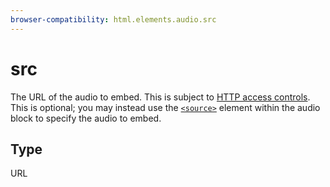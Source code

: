 ```yaml
---
browser-compatibility: html.elements.audio.src
---
```


# src

The URL of the audio to embed. This is subject to [HTTP access controls](https://developer.mozilla.org/en-US/docs/HTTP_access_control). This is optional; you may instead use the
[`<source>`](https://developer.mozilla.org/en-US/docs/Web/HTML/Element/source) element within the audio block to specify the audio to embed.

## Type

URL
